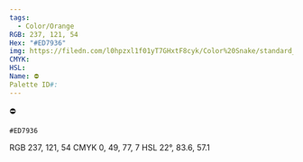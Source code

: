 ```yaml
---
tags:
  - Color/Orange
RGB: 237, 121, 54
Hex: "#ED7936"
img: https://filedn.com/l0hpzxl1f01yT7GHxtF8cyk/Color%20Snake/standard_csv_to_svg/ED7936.svg
CMYK: 
HSL: 
Name: ⛔️
Palette ID#:
---
```

⛔️
```palette
#ED7936
```
RGB 237, 121, 54
CMYK	0, 49, 77, 7
HSL	22°, 83.6, 57.1